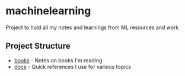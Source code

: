 # machinelearning

Project to hold all my notes and learnings from ML resources and work

## Project Structure

- [books](./books) - Notes on books I'm reading
- [docs](./docs) - Quick references I use for various topics
